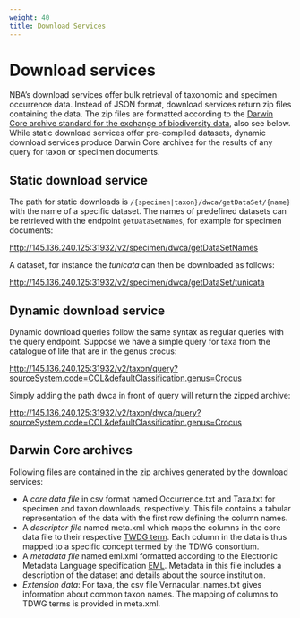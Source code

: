 ```yaml
---
weight: 40
title: Download Services
---
```


# Download services

NBA’s download services offer bulk retrieval of taxonomic and specimen occurrence data. Instead of 
JSON format, download services return zip files containing the data. The zip files are formatted according to the [Darwin Core 
archive standard for the exchange of biodiversity data](http://tools.gbif.org/dwca-assistant/gbif\_dwc-a\_asst\_en\_v1.1.pdf), also see below. 
While static download services offer pre-compiled datasets, dynamic download services produce Darwin Core archives for the results of any query 
for taxon or specimen documents.


## Static download service
The path for static downloads is `/{specimen|taxon}/dwca/getDataSet/{name}` with the name of a specific dataset. The names of predefined datasets can be 
retrieved with the endpoint `getDataSetNames`, for example for specimen documents:

http://145.136.240.125:31932/v2/specimen/dwca/getDataSetNames

A dataset, for instance the *tunicata* can then be downloaded as follows:

http://145.136.240.125:31932/v2/specimen/dwca/getDataSet/tunicata


## Dynamic download service
Dynamic download queries follow the same syntax as regular queries with the query endpoint. Suppose we have a simple query 
for taxa from the catalogue of life that are in the genus crocus: 

http://145.136.240.125:31932/v2/taxon/query?sourceSystem.code=COL&defaultClassification.genus=Crocus

Simply adding the path dwca in front of query will return the zipped archive:

http://145.136.240.125:31932/v2/taxon/dwca/query?sourceSystem.code=COL&defaultClassification.genus=Crocus


## Darwin Core archives
Following files are contained in the zip archives generated by the download services:
* A *core data file* in csv format named Occurrence.txt and Taxa.txt for specimen and taxon downloads, respectively. 
  This file contains a tabular representation of the data with the first row defining the column names. 
* A *descriptor file* named meta.xml which maps the columns in the core data file to their respective [TWDG term](http://rs.tdwg.org/dwc/terms/). 
  Each column in the data is thus mapped to a specific concept termed by the TDWG consortium.
* A *metadata file* named eml.xml formatted according to the Electronic Metadata Language specification 
  [EML](https://knb.ecoinformatics.org/#external//emlparser/docs/index.html). Metadata in this file includes a description of 
  the dataset and details about the source institution.
* *Extension data*: For taxa, the csv file Vernacular_names.txt gives information about common taxon names. 
  The mapping of columns to TDWG terms is provided in meta.xml.
